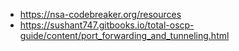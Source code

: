 - https://nsa-codebreaker.org/resources
- https://sushant747.gitbooks.io/total-oscp-guide/content/port_forwarding_and_tunneling.html
